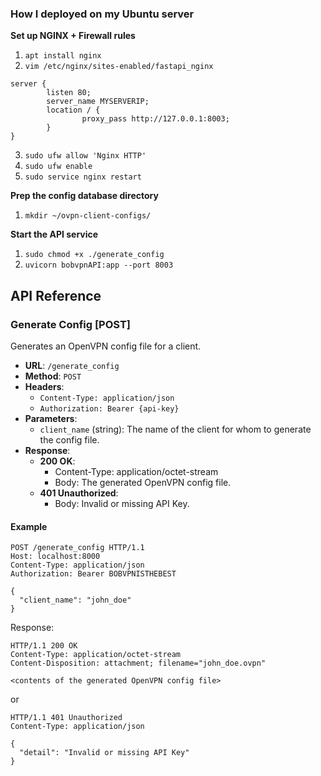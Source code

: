 ### How I deployed on my Ubuntu server


**Set up NGINX + Firewall rules**
1. `apt install nginx`
2. `vim /etc/nginx/sites-enabled/fastapi_nginx`

```
server {
        listen 80;
        server_name MYSERVERIP;
        location / {
                proxy_pass http://127.0.0.1:8003;
        }
}
```           

3. `sudo ufw allow 'Nginx HTTP'`
4. `sudo ufw enable`
5. `sudo service nginx restart`

**Prep the config database directory**
1. `mkdir ~/ovpn-client-configs/`

**Start the API service**
1. `sudo chmod +x ./generate_config`
2. `uvicorn bobvpnAPI:app --port 8003`

## API Reference

### Generate Config [POST]

Generates an OpenVPN config file for a client.

- **URL**: `/generate_config`
- **Method**: `POST`
- **Headers**:
  - `Content-Type: application/json`
  - `Authorization: Bearer {api-key}`
- **Parameters**:
  - `client_name` (string): The name of the client for whom to generate the config file.
- **Response**:
  - **200 OK**:
    - Content-Type: application/octet-stream
    - Body: The generated OpenVPN config file.
  - **401 Unauthorized**:
    - Body: Invalid or missing API Key.

#### Example

```http
POST /generate_config HTTP/1.1
Host: localhost:8000
Content-Type: application/json
Authorization: Bearer BOBVPNISTHEBEST

{
  "client_name": "john_doe"
}
```

Response:
```http
HTTP/1.1 200 OK
Content-Type: application/octet-stream
Content-Disposition: attachment; filename="john_doe.ovpn"

<contents of the generated OpenVPN config file>
```

or

```http
HTTP/1.1 401 Unauthorized
Content-Type: application/json

{
  "detail": "Invalid or missing API Key"
}
```
